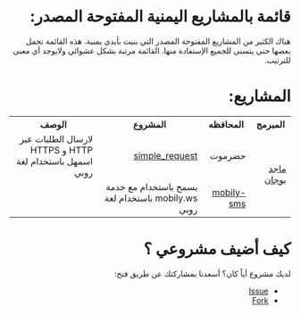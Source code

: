 <div dir="rtl">
    <h1>
    قائمة بالمشاريع اليمنية المفتوحة المصدر:
  </h1>
    <p>
        هناك الكثير من المشاريع المفتوحة المصدر التي بنيت بأيدي يمنية. هذه القائمة تحمل بعضها حتى يتسنى للجميع الإستفادة منها. القائمة مرتبة بشكل عشوائي ولايوجد أي معنى للترتيب.
    </p>
    <h1>
    المشاريع:
  </h1>
    <table dir="rtl">
        <tr>
            <th>المبرمج</th>
            <th>المحافظه</th>
            <th>المشروع</th>
            <th>الوصف</th>
        </tr>
        <tr>
            <td rowspan="4">
                <a href="https://github.com/MajedBojan">ماجد بوجان</a>
            </td>
            <td>حضرموت</td>
            <td>
                <a href="https://github.com/MajedBojan/simple_request">simple_request</a>
            </td>
            <td> لارسال الطلبات عبر HTTP و HTTPS اسمهل باستخدام لغة روبي</td>
        </tr>
        <tr>
            <td>
                <a href="https://github.com/MajedBojan/mobily-sms">mobily-sms</a>
            </td>
            <td>يسمح باستخدام مع خدمة mobily.ws باستخدام لغة روبي</td>
        </tr>
    </table>
    <h1>
    كيف أضيف مشروعي ؟
  </h1>
    <p>
        لديك مشروع أياً كان؟ أسعدنا بمشاركتك عن طريق فتح:
        <ul>
            <li>
                <a href="https://github.com/MajedBojan/yemen_contributors/issues">Issue</a>
            </li>
            <li>
                <a href="https://github.com/MajedBojan/yemen_contributors/edit/master/README.md">Fork</a>
            </li>
        </ul>
    </p>
</div>
